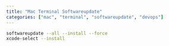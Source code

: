 ```yaml
---
title: "Mac Terminal Softwareupdate"
categories: ["mac", "terminal", "softwareupdate", "devops"]
---
```


```bash
softwareupdate --all --install --force
xcode-select --install
```